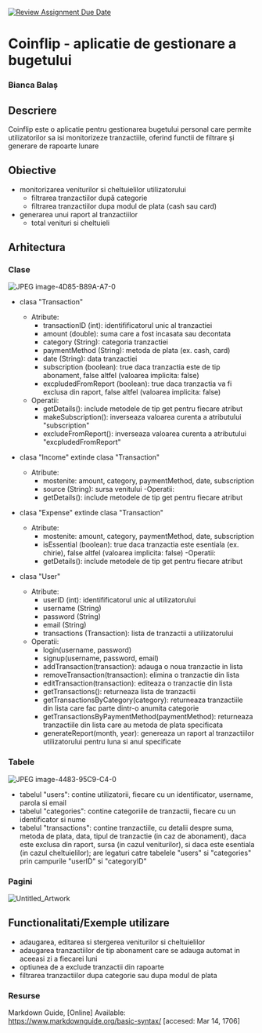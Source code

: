 [![Review Assignment Due Date](https://classroom.github.com/assets/deadline-readme-button-22041afd0340ce965d47ae6ef1cefeee28c7c493a6346c4f15d667ab976d596c.svg)](https://classroom.github.com/a/JLYnumnD)
# Coinflip - aplicatie de gestionare a bugetului
### Bianca Balaș

## Descriere
Coinflip este o aplicatie pentru gestionarea bugetului personal care permite utilizatorilor sa isi monitorizeze tranzactiile, oferind functii de filtrare și generare de rapoarte lunare


## Obiective

* monitorizarea veniturilor si cheltuielilor utilizatorului
  - filtrarea tranzactiilor după categorie
  - filtrarea tranzactiilor dupa modul de plata (cash sau card)
* generarea unui raport al tranzactiilor
  - total venituri si cheltuieli

## Arhitectura

### Clase
![JPEG image-4D85-B89A-A7-0](https://github.com/user-attachments/assets/577e4a20-801e-487c-9279-2a6ab9854ed5)


* clasa "Transaction"
  - Atribute:
    - transactionID (int): identifificatorul unic al tranzactiei
    - amount (double): suma care a fost incasata sau decontata
    - category (String): categoria tranzactiei
    - paymentMethod (String): metoda de plata (ex. cash, card)
    - date (String): data tranzactiei
    - subscription (boolean): true daca tranzactia este de tip abonament, false altfel (valoarea implicita: false)
    - excpludedFromReport (boolean): true daca tranzactia va fi exclusa din raport, false altfel (valoarea implicita: false)
  - Operatii:
    - getDetails(): include metodele de tip get pentru fiecare atribut
    - makeSubscription(): inverseaza valoarea curenta a atributului "subscription"
    - excludeFromReport(): inverseaza valoarea curenta a atributului "excpludedFromReport"
   
* clasa "Income" extinde clasa "Transaction"
  - Atribute:
    - mostenite: amount, category, paymentMethod, date, subscription
    - source (String): sursa venitului
  -Operatii:
    - getDetails(): include metodele de tip get pentru fiecare atribut
   
* clasa "Expense" extinde clasa "Transaction"
  - Atribute:
    - mostenite: amount, category, paymentMethod, date, subscription
    - isEssential (boolean): true daca tranzactia este esentiala (ex. chirie), false altfel (valoarea implicita: false)
  -Operatii:
    - getDetails(): include metodele de tip get pentru fiecare atribut
   
* clasa "User"
  - Atribute:
    - userID (int): identifificatorul unic al utilizatorului
    - username (String)
    - password (String)
    - email (String)
    - transactions (Transaction): lista de tranzactii a utilizatorului
  - Operatii:
    - login(username, password)
    - signup(username, password, email)
    - addTransaction(transaction): adauga o noua tranzactie in lista
    - removeTransaction(transaction): elimina o tranzactie din lista
    - editTransaction(transaction): editeaza o tranzactie din lista
    - getTransactions(): returneaza lista de tranzactii
    - getTransactionsByCategory(category): returneaza tranzactiile din lista care fac parte dintr-o anumita categorie
    - getTransactionsByPaymentMethod(paymentMethod): returneaza tranzactiile din lista care au metoda de plata specificata
    - generateReport(month, year): genereaza un raport al tranzactiilor utilizatorului pentru luna si anul specificate
   
### Tabele
![JPEG image-4483-95C9-C4-0](https://github.com/user-attachments/assets/2e502fec-5588-43ce-8682-bd7dfc47c1f5)
* tabelul "users": contine utilizatorii, fiecare cu un identificator, username, parola si email
* tabelul "categories": contine categoriile de tranzactii, fiecare cu un identificator si nume
* tabelul "transactions": contine tranzactiile, cu detalii despre suma, metoda de plata, data, tipul de tranzactie (in caz de abonament), daca este exclusa din raport, sursa (in cazul veniturilor), si daca este esentiala (in cazul cheltuielilor); are legaturi catre tabelele "users" si "categories" prin campurile "userID" si "categoryID"

### Pagini
![Untitled_Artwork](https://github.com/user-attachments/assets/437234d2-70e1-45e5-be24-3b0906a0f2ff)



## Functionalitati/Exemple utilizare
* adaugarea, editarea si stergerea veniturilor si cheltuielilor
* adaugarea tranzactiilor de tip abonament care se adauga automat in aceeasi zi a fiecarei luni
* optiunea de a exclude tranzactii din rapoarte
* filtrarea tranzactiilor dupa categorie sau dupa modul de plata

### Resurse
Markdown Guide, [Online] Available: https://www.markdownguide.org/basic-syntax/ [accesed: Mar 14, 1706]
